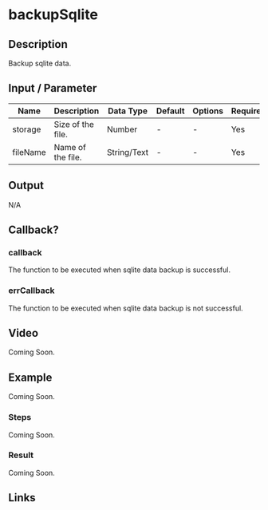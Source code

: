 # backupSqlite

## Description

Backup sqlite data.

## Input / Parameter

| Name | Description | Data Type | Default | Options | Required |
| ------ | ------ | ------ | ------ | ------ | ------ |
| storage | Size of the file. | Number | - | - | Yes |
| fileName | Name of the file. | String/Text | - | - | Yes |

<!-- | callback | When the function was triggered successfully. | Function List | - | - | No | -->
<!-- | errCallback | When the function trigger failed successfully. | Function List | - | - | No | -->

## Output

N/A

## Callback?

### callback

The function to be executed when sqlite data backup is successful.

### errCallback

The function to be executed when sqlite data backup is not successful.

## Video

Coming Soon.

<!-- Format: [![Video]({image-path})]({url-link}) -->

## Example

Coming Soon.

<!-- Share a scenario, like a user requirements. -->

### Steps

Coming Soon.

<!-- Show the steps and share some screenshots.

1. .....

Format: ![]({image-path}) -->

### Result

Coming Soon.

<!-- Explain the output.

Format: ![]({image-path}) -->

## Links
